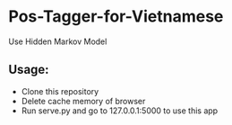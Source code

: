 # Pos-Tagger-for-Vietnamese
Use Hidden Markov Model
## Usage:
- Clone this repository
- Delete cache memory of browser
- Run serve.py and go to 127.0.0.1:5000 to use this app
